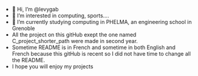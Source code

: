- 👋 Hi, I’m @levygab
- 👀 I’m interested in computing, sports....
- 🌱 I’m currently studying computing in PHELMA, an engineering school in Grenoble
- All the project on this gitHub exept the one named C_project_shorter_path were made in second year.
- Sometime README is in French and sometime in both English and French because this gitHub is recent so I did not have time to change all the README.
- I hope you will enjoy my projects 

<!---
levygab/levygab is a ✨ special ✨ repository because its `README.md` (this file) appears on your GitHub profile.
You can click the Preview link to take a look at your changes.
--->
